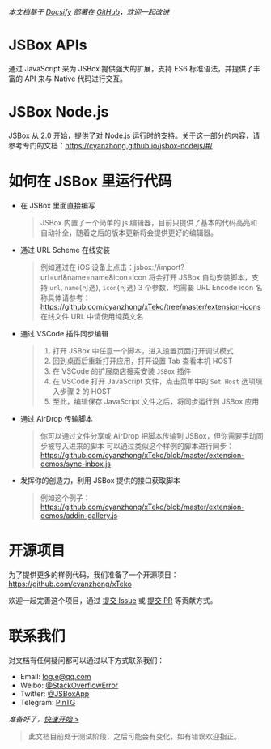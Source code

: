 *本文档基于 [Docsify](https://docsify.js.org) 部署在 [GitHub](https://github.com/cyanzhong/jsbox-docs)，欢迎一起改进*

# JSBox APIs

通过 JavaScript 来为 JSBox 提供强大的扩展，支持 ES6 标准语法，并提供了丰富的 API 来与 Native 代码进行交互。

# JSBox Node.js

JSBox 从 2.0 开始，提供了对 Node.js 运行时的支持。关于这一部分的内容，请参考专门的文档：https://cyanzhong.github.io/jsbox-nodejs/#/

# 如何在 JSBox 里运行代码

- 在 JSBox 里面直接编写

  > JSBox 内置了一个简单的 js 编辑器，目前只提供了基本的代码高亮和自动补全，随着之后的版本更新将会提供更好的编辑器。

- 通过 URL Scheme 在线安装

  > 例如通过在 iOS 设备上点击：jsbox://import?url=url&name=name&icon=icon
  > 将会打开 JSBox 自动安装脚本，支持 `url`, `name`(可选), `icon`(可选) 3 个参数，均需要 URL Encode
  > icon 名称具体请参考：https://github.com/cyanzhong/xTeko/tree/master/extension-icons
  > 在线文件 URL 中请使用纯英文名

- 通过 VSCode 插件同步编辑

  > 1. 打开 JSBox 中任意一个脚本，进入设置页面打开调试模式
  > 2. 回到桌面后重新打开应用，打开设置 Tab 查看本机 HOST
  > 3. 在 VSCode 的扩展商店搜索安装 `JSBox` 插件
  > 4. 在 VSCode 打开 JavaScript 文件，点击菜单中的 `Set Host` 选项填入步骤 2 的 HOST
  > 5. 至此，编辑保存 JavaScript 文件之后，将同步运行到 JSBox 应用

- 通过 AirDrop 传输脚本

  > 你可以通过文件分享或 AirDrop 把脚本传输到 JSBox，但你需要手动同步被导入进来的脚本
  > 可以通过类似这个样例的脚本进行同步：https://github.com/cyanzhong/xTeko/blob/master/extension-demos/sync-inbox.js

- 发挥你的创造力，利用 JSBox 提供的接口获取脚本

  > 例如这个例子：https://github.com/cyanzhong/xTeko/blob/master/extension-demos/addin-gallery.js

# 开源项目


为了提供更多的样例代码，我们准备了一个开源项目：https://github.com/cyanzhong/xTeko

欢迎一起完善这个项目，通过 [提交 Issue](https://github.com/cyanzhong/xTeko/issues/new) 或 [提交 PR](https://github.com/cyanzhong/xTeko/compare) 等贡献方式。

# 联系我们

对文档有任何疑问都可以通过以下方式联系我们：

- Email: [log.e@qq.com](mailto:log.e@qq.com)
- Weibo: [@StackOverflowError](https://weibo.com/0x00eeee)
- Twitter: [@JSBoxApp](https://twitter.com/JSBoxApp)
- Telegram: [PinTG](https://t.me/PinTG)

*准备好了，[快速开始 >](quickstart/intro.md)*

> 此文档目前处于测试阶段，之后可能会有变化，如有错误欢迎指正。
